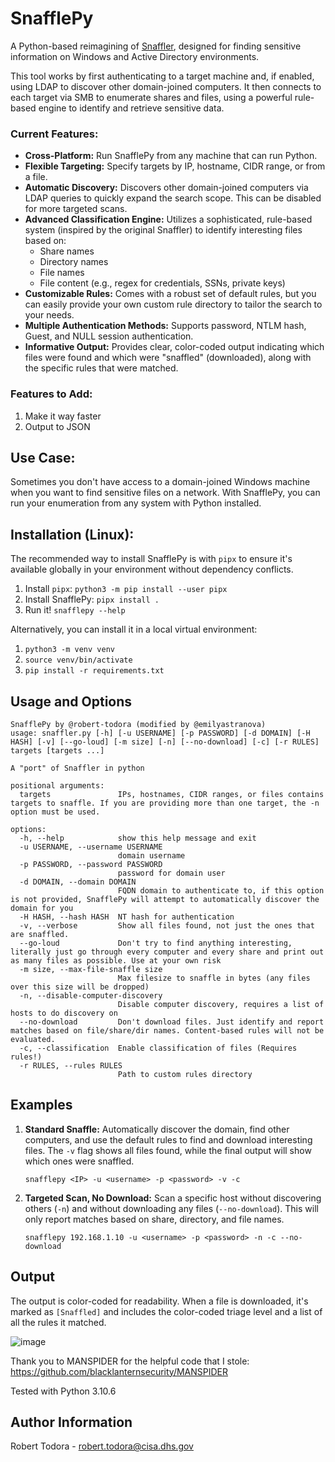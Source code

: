 # SnafflePy
A Python-based reimagining of [Snaffler](https://github.com/SnaffCon/Snaffler), designed for finding sensitive information on Windows and Active Directory environments.

This tool works by first authenticating to a target machine and, if enabled, using LDAP to discover other domain-joined computers. It then connects to each target via SMB to enumerate shares and files, using a powerful rule-based engine to identify and retrieve sensitive data.

### Current Features:
- **Cross-Platform:** Run SnafflePy from any machine that can run Python.
- **Flexible Targeting:** Specify targets by IP, hostname, CIDR range, or from a file.
- **Automatic Discovery:** Discovers other domain-joined computers via LDAP queries to quickly expand the search scope. This can be disabled for more targeted scans.
- **Advanced Classification Engine:** Utilizes a sophisticated, rule-based system (inspired by the original Snaffler) to identify interesting files based on:
    - Share names
    - Directory names
    - File names
    - File content (e.g., regex for credentials, SSNs, private keys)
- **Customizable Rules:** Comes with a robust set of default rules, but you can easily provide your own custom rule directory to tailor the search to your needs.
- **Multiple Authentication Methods:** Supports password, NTLM hash, Guest, and NULL session authentication.
- **Informative Output:** Provides clear, color-coded output indicating which files were found and which were "snaffled" (downloaded), along with the specific rules that were matched.

### Features to Add:
1. Make it way faster
2. Output to JSON

## Use Case:

Sometimes you don't have access to a domain-joined Windows machine when you want to find sensitive files on a network. With SnafflePy, you can run your enumeration from any system with Python installed.

## Installation (Linux):

The recommended way to install SnafflePy is with `pipx` to ensure it's available globally in your environment without dependency conflicts.

1.  Install `pipx`: `python3 -m pip install --user pipx`
2.  Install SnafflePy: `pipx install .`
3.  Run it! `snafflepy --help`

Alternatively, you can install it in a local virtual environment:
1.  `python3 -m venv venv`
2.  `source venv/bin/activate`
3.  `pip install -r requirements.txt`

## Usage and Options
```
SnafflePy by @robert-todora (modified by @emilyastranova)
usage: snaffler.py [-h] [-u USERNAME] [-p PASSWORD] [-d DOMAIN] [-H HASH] [-v] [--go-loud] [-m size] [-n] [--no-download] [-c] [-r RULES] targets [targets ...]

A "port" of Snaffler in python

positional arguments:
  targets               IPs, hostnames, CIDR ranges, or files contains targets to snaffle. If you are providing more than one target, the -n option must be used.

options:
  -h, --help            show this help message and exit
  -u USERNAME, --username USERNAME
                        domain username
  -p PASSWORD, --password PASSWORD
                        password for domain user
  -d DOMAIN, --domain DOMAIN
                        FQDN domain to authenticate to, if this option is not provided, SnafflePy will attempt to automatically discover the domain for you
  -H HASH, --hash HASH  NT hash for authentication
  -v, --verbose         Show all files found, not just the ones that are snaffled.
  --go-loud             Don't try to find anything interesting, literally just go through every computer and every share and print out as many files as possible. Use at your own risk
  -m size, --max-file-snaffle size
                        Max filesize to snaffle in bytes (any files over this size will be dropped)
  -n, --disable-computer-discovery
                        Disable computer discovery, requires a list of hosts to do discovery on
  --no-download         Don't download files. Just identify and report matches based on file/share/dir names. Content-based rules will not be evaluated.
  -c, --classification  Enable classification of files (Requires rules!)
  -r RULES, --rules RULES
                        Path to custom rules directory
```

## Examples

1.  **Standard Snaffle:** Automatically discover the domain, find other computers, and use the default rules to find and download interesting files. The `-v` flag shows all files found, while the final output will show which ones were snaffled.

    `snafflepy <IP> -u <username> -p <password> -v -c`

2.  **Targeted Scan, No Download:** Scan a specific host without discovering others (`-n`) and without downloading any files (`--no-download`). This will only report matches based on share, directory, and file names.

    `snafflepy 192.168.1.10 -u <username> -p <password> -n -c --no-download`

## Output

The output is color-coded for readability. When a file is downloaded, it's marked as `[Snaffled]` and includes the color-coded triage level and a list of all the rules it matched.

![image](https://github.com/user-attachments/assets/e8c73a9b-e441-428a-88c8-0120814143a3)


Thank you to MANSPIDER for the helpful code that I stole: https://github.com/blacklanternsecurity/MANSPIDER

Tested with Python 3.10.6

## Author Information
Robert Todora - robert.todora@cisa.dhs.gov
